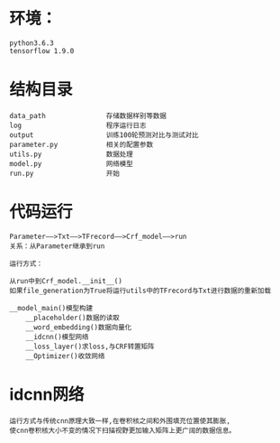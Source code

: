 # 环境：
    python3.6.3
    tensorflow 1.9.0

# 结构目录
    data_path               存储数据样别等数据
    log                     程序运行日志
    output                  训练100轮预测对比与测试对比
    parameter.py            相关的配置参数
    utils.py                数据处理
    model.py                网络模型
    run.py                  开始

# 代码运行
    Parameter——>Txt——>TFrecord——>Crf_model——>run
    关系：从Parameter继承到run
    
    运行方式：
    
    从run中到Crf_model.__init__()
    如果file_generation为True将运行utils中的TFrecord与Txt进行数据的重新加载
    
    __model_main()模型构建
        __placeholder()数据的读取
        __word_embedding()数据向量化
        __idcnn()模型网络
        __loss_layer()求loss,与CRF转置矩阵
        __Optimizer()收敛网络
        
# idcnn网络
    运行方式与传统cnn原理大致一样,在卷积核之间和外围填充位置使其膨胀,
    使cnn卷积核大小不变的情况下扫描视野更加输入矩阵上更广阔的数据信息。
